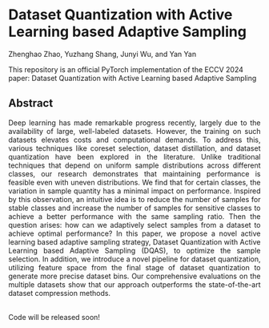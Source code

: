 # Dataset Quantization with Active Learning based Adaptive Sampling

Zhenghao Zhao, Yuzhang Shang, Junyi Wu, and Yan Yan

This repository is an official PyTorch implementation of the ECCV 2024 paper: Dataset Quantization with Active Learning based Adaptive Sampling

## **Abstract**
<div align="justify">
Deep learning has made remarkable progress recently, largely due to the availability of large, well-labeled datasets. However, the training on such datasets elevates costs and computational demands. To address this, various techniques like coreset selection, dataset distillation, and dataset quantization have been explored in the literature. Unlike traditional techniques that depend on uniform sample distributions across different classes, our research demonstrates that maintaining performance is feasible even with uneven distributions. We find that for certain classes, the variation in sample quantity has a minimal impact on performance. Inspired by this observation, an intuitive idea is to reduce the number of samples for stable classes and increase the number of samples for sensitive classes to achieve a better performance with the same sampling ratio. Then the question arises: how can we adaptively select samples from a dataset to achieve optimal performance? In this paper, we propose a novel active learning based adaptive sampling strategy, Dataset Quantization with Active Learning based Adaptive Sampling (DQAS), to optimize the sample selection. In addition, we introduce a novel pipeline for dataset quantization, utilizing feature space from the final stage of dataset quantization to generate more precise dataset bins. Our comprehensive evaluations on the multiple datasets show that our approach outperforms the state-of-the-art dataset compression methods.
</div>

<br>

Code will be released soon!
